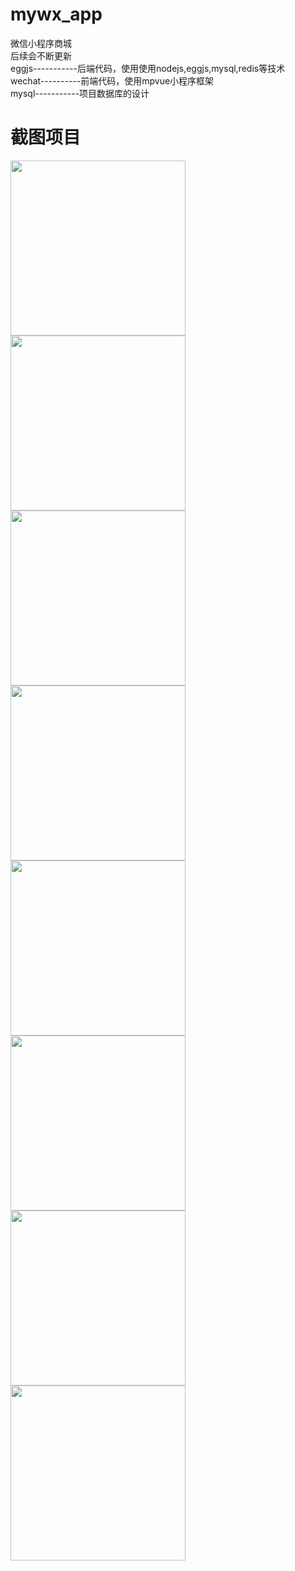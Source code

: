 # mywx_app
微信小程序商城<br>
后续会不断更新<br>
eggjs-----------后端代码，使用使用nodejs,eggjs,mysql,redis等技术<br>
wechat----------前端代码，使用mpvue小程序框架<br>
mysql-----------项目数据库的设计<br>
# 截图项目
<img src="https://github.com/liuhaoooo/mywx_app/blob/master/demoimgs/1.PNG" width="280px">
<img src="https://github.com/liuhaoooo/mywx_app/blob/master/demoimgs/2.PNG" width="280px">
<img src="https://github.com/liuhaoooo/mywx_app/blob/master/demoimgs/3.PNG" width="280px">
<img src="https://github.com/liuhaoooo/mywx_app/blob/master/demoimgs/4.PNG" width="280px">
<img src="https://github.com/liuhaoooo/mywx_app/blob/master/demoimgs/5.PNG" width="280px">
<img src="https://github.com/liuhaoooo/mywx_app/blob/master/demoimgs/6.PNG" width="280px">
<img src="https://github.com/liuhaoooo/mywx_app/blob/master/demoimgs/7.PNG" width="280px">
<img src="https://github.com/liuhaoooo/mywx_app/blob/master/demoimgs/8.PNG" width="280px">


